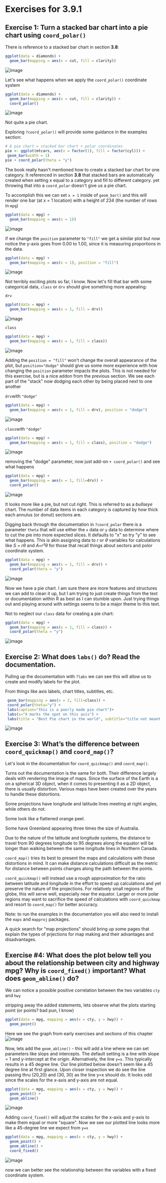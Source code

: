 # Exercises for 3.9.1

## Exercise 1: Turn a stacked bar chart into a pie chart using `coord_polar()`

There is reference to a stacked bar chart in section **3.8**:

```r
ggplot(data = diamonds) + 
  geom_bar(mapping = aes(x = cut, fill = clarity))
```
 
  ![image](/images/Exercise3.9.1.1a.png)
  
  Let's see what happens when we apply the `coord_polar()` coordinate system
  
  ```r
  ggplot(data = diamonds) + 
    geom_bar(mapping = aes(x = cut, fill = clarity)) +
    coord_polar()
  ```
  
   ![image](/images/Exercise3.9.1.1b.png)

Not quite a pie chart.

Exploring `?coord_polar()` will provide some guidance in the examples section:

```r
# A pie chart = stacked bar chart + polar coordinates
pie <- ggplot(mtcars, aes(x = factor(1), fill = factor(cyl))) +
 geom_bar(width = 1)
pie + coord_polar(theta = "y")
```

The book really hasn't mentioned how to create a stacked bar chart for one category.  It referenced in section **3.8** that stacked bars are automatically created when setting x equal to a category and fill to different category.  yet throwing that into a `coord_polar` doesn't give us a pie chart.

To accomplish this we can set `x = 1` inside of `geom_bar()`  and this will render one bar (at x = 1 location) with a height of 234 (the number of rows in `mpg`)

```r
ggplot(data = mpg) +
  geom_bar(mapping = aes(x = 1))
```
  ![image](/images/Exercise3.9.1.1c.png)
  
if we change the `position` parameter to `"fill"` we get a similar plot but now notice the y-axis goes from 0.00 to 1.00, since it is measuring proportions in the data.

```r
ggplot(data = mpg) +
  geom_bar(mapping = aes(x = 1), position = "fill")
```
  ![image](/images/Exercise3.9.1.1d.png)
  
Not terribly exciting plots so far, I know.  Now let's fill that bar with some categorical data, `class` or `drv` should give something more appealing:

`drv`
```r
ggplot(data = mpg) +
  geom_bar(mapping = aes(x = 1, fill = drv))
```
  ![image](/images/Exercise3.9.1.1e.png)

`class`
```r
ggplot(data = mpg) +
  geom_bar(mapping = aes(x = 1, fill = class))
```
  ![image](/images/Exercise3.9.1.1f.png)
  
Adding the `position = "fill"` won't change the overall appearance of the plot, but `position="dodge"` should give us some more experience with how changing the `position` parameter impacts the plots. This is not needed for this exercise, but is a nice addon from the previous section.  We see each part of the "stack" now dodging each other by being placed next to one another


`drv`with `"dodge"`
```r
ggplot(data = mpg) +
  geom_bar(mapping = aes(x = 1, fill = drv), position = "dodge")
```
  ![image](/images/Exercise3.9.1.1g.png)


`class`with `"dodge"`
```r
ggplot(data = mpg) +
  geom_bar(mapping = aes(x = 1, fill = class), position = "dodge")
```
  ![image](/images/Exercise3.9.1.1h.png)

removing the "dodge" parameter, now just add-on `+ coord_polar()` and see what happens

```r
ggplot(data = mpg) +
  geom_bar(mapping = aes(x = 1, fill=drv)) +
  coord_polar()
```
  ![image](/images/Exercise3.9.1.1i.png)

It looks more like a pie, but not cut right.  This is referred to as a *bullseye* chart.  The number of data items in each category is captured by how thick each annulus (or donut) sections are.  

Digging back through the documentation in `?coord_polar` there is a parameter `theta` that will use either the `x` data or `y` data to determine where to cut the pie into more expected slices.  It defaults to "x" so try "y" to see what happens.  This is akin assigning data to *r* or *θ* variables for calculations like *S = rθ* and *A=r²θ* for those that recall things about sectors and polor coordinate system.

```r
ggplot(data = mpg) +
  geom_bar(mapping = aes(x = 1, fill = drv)) +
  coord_polar(theta = "y")
```
  ![image](/images/Exercise3.9.1.1j.png)

Now we have a pie chart.  I am sure there are more features and structures we can add to clean it up, but I am trying to just create things from the text or documentation within R as best as I can stumble upon.  Just trying things out and playing around with settings seems to be a major theme to this text.

Not to neglect our `class` data for creating a pie chart:

```r
ggplot(data = mpg) +
  geom_bar(mapping = aes(x = 1, fill = class)) +
  coord_polar(theta = "y")
```
  ![image](/images/Exercise3.9.1.1k.png)
  
  ## Exercise 2: What does `labs()` do? Read the documentation.
  
  Pulling up the documentation with `?labs` we can see this will allow us to create and modify labels for the plot.
  
 From things like axis labels, chart titles, subtitles, etc.
 
 ```r
  geom_bar(mapping = aes(x = 2, fill=class)) +
  coord_polar(theta="y") + 
  labs(caption="this is a poorly made pie chart")+
  labs(x="X marks the spot on this axis") +
  labs(title = "Best Pie chart in the world", subtitle="title not meant to be taken seriously")
```
  ![image](/images/Exercise3.9.1.2a.png)


## Exercise 3: What’s the difference between `coord_quickmap()` and `coord_map()`?

Let's look in the documentation for `coord_quickmap()` and `coord_map()`.

Turns out the documentation is the same for both.  Their difference largely deals with rendering the image of maps.  Since the surface of the Earth is a on a spherical 3D object, when it comes to presenting it as a 2D object, there is usually distortion.  Various maps have been created over the years to handle these distortions. 

Some projections have longitude and latitude lines meeting at right angles, while others do not.  

Some look like a flattened orange peel.

Some have Greenland appearing three times the size of Australia.  

Due to the nature of the latitude and longitude systems, the distance to travel from 90 degrees longitude to 95 degrees along the equator will be longer than walking between the same longitude lines in Northern Canada.

`coord_map()` tries its best to present the maps and calculations with these distortions in mind.  It can make distance calculations difficult as the metric for distance between points changes along the path between the points.

`coord_quickmap()` will instead use a rough approximation for the ratio between latitude and longitude in the effort to speed up calculations and yet preserve the nature of the projections.  For relatively small regions of the globe, this will serve well, especially near the equator.  Larger or more polar regions may want to sacrifice the speed of calculations with `coord_quickmap` and resort to `coord_map()` for better accuracy.

Note: to run the examples in the documentation you will also need to install the `maps` and `mapproj` packages.

A quick search for "map projections" should bring up some pages that explain the types of prjections for map making and their advantages and disadvantages. 

## Exercise #4: What does the plot below tell you about the relationship between city and highway mpg? Why is `coord_fixed()` important? What does `geom_abline()` do?

We can notice a possible positive correlation between the two variables `cty` and `hwy`

stripping away the added statements, lets observe what the plots starting point (or points?  bad pun, I know)

```r
ggplot(data = mpg, mapping = aes(x = cty, y = hwy)) +
  geom_point()
```

Here we see the graph from early exercises and sections of this chapter
  ![image](/images/Exercise3.9.1.4a.png)
  
Now, lets add the `geom_abline()`  - this will add a line where we can set parameters like slops and intercepts.  The default setting is a line with slope = 1 and y-intercept at the origin.  Alternatively, the line `y=x`.  This typically results in a 45 degree line.  Our line plotted below doesn't seem like a 45 degree line at first glance.  Upon closer inspection we do see the line passing thru (20,20) and (30, 30) as the line y=x should do.  It looks odd since the scales for the x-axis and y-axis are not equal.

```r
ggplot(data = mpg, mapping = aes(x = cty, y = hwy)) +
  geom_point() + 
  geom_abline() 
```
![image](/images/Exercise3.9.1.4b.png)

Adding `coord_fixed()` will adjust the scales for the x-axis and y-axis to make them equal or more "square".  Now we see our plotted line looks more like a 45-degree line we expect from `y=x`

```r
ggplot(data = mpg, mapping = aes(x = cty, y = hwy)) +
  geom_point() + 
  geom_abline() +
  coord_fixed()
```


![image](/images/Exercise3.9.1.4c.png)


now we can better see the relationship between the variables with a fixed coordinate system.
